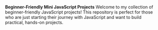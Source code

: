 **Beginner-Friendly Mini JavaScript Projects**
Welcome to my collection of beginner-friendly JavaScript projects! This repository is perfect for those who are just starting their journey with JavaScript and want to build practical, hands-on projects.
